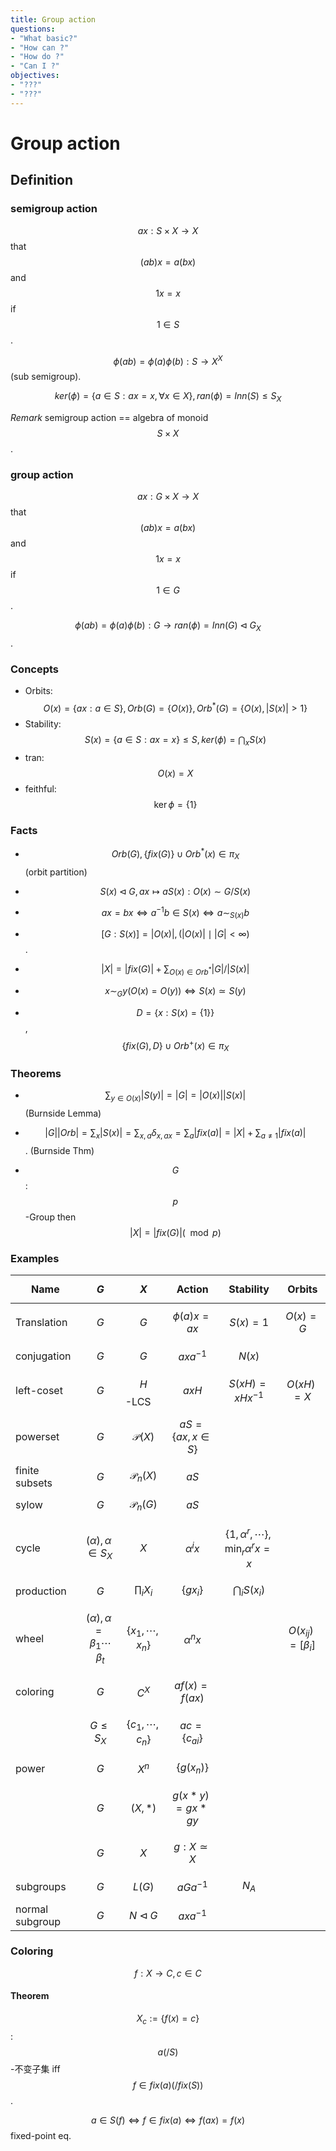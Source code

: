 ```yaml
---
title: Group action
questions:
- "What basic?"
- "How can ?"
- "How do ?"
- "Can I ?"
objectives:
- "???"
- "???"
---
```


# Group action

## Definition

### semigroup action

$$ax:S\times X\to X$$ that $$(ab)x=a(bx)$$ and $$1x=x$$ if $$1\in S$$.

$$\phi(ab)=\phi(a)\phi(b):S\to X^X$$ (sub semigroup).

$$ker(\phi)=\{a\in S: ax=x,\forall x\in X\}, ran(\phi)=Inn(S)\leq S_X$$

*Remark* semigroup action == algebra of monoid $$S\times X$$.

### group action

$$ax:G\times X\to X$$ that $$(ab)x=a(bx)$$ and $$1x=x$$ if $$1\in G$$.

$$\phi(ab)=\phi(a)\phi(b):G\to  ran(\phi)=Inn(G)\triangleleft G_X$$.



### Concepts

* Orbits: $$
O(x)=\{ax: a\in S\},Orb(G)=\{O(x)\}, Orb^*(G)=\{O(x), |S(x)|>1\}
$$
* Stability: $$
S(x)=\{a\in S: ax=x\}\leq S, ker(\phi)=\bigcap_xS(x)
$$
* tran: $$O(x)=X$$
* feithful: $$\ker\phi=\{1\}$$

### Facts

* $$Orb(G),\{fix(G)\}\cup Orb^*(x)\in\pi_X$$ (orbit partition)

* $$S(x)\triangleleft G, ax\mapsto aS(x):O(x)\sim G/S(x)$$

* $$ax=bx \iff a^{-1}b\in S(x) \iff a\sim_{S(x)} b$$

* $$
[G:S(x)]=|O(x)|, (|O(x)| \mid |G|<\infty)
$$.

* $$|X| = |fix(G)| + \sum_{O(x)\in Orb^*}|G|/|S(x)|$$

* $$x\sim_G y (O(x)=O(y)) \iff S(x)\simeq S(y)$$

* $$D=\{x:S(x)=\{1\}\}$$, $$\{fix(G), D\}\cup Orb^+(x)\in\pi_X$$

  

### Theorems

* $$
\sum_{y\in O(x)}|S(y)|=|G|=|O(x)||S(x)|
$$ (Burnside Lemma)

* $$
|G||Orb|=\sum_x|S(x)|=\sum_{x,a}\delta_{x,ax}=\sum_a|fix(a)|=|X|+\sum_{a\neq 1}|fix(a)|
$$. (Burnside Thm)

* $$G$$:$$p$$-Group then $$|X|=|fix(G)| (\mod p)$$

  

  

### Examples

| Name            | $$G$$                                    | $$X$$                  | Action             | Stability                                    | Orbits                |
| --------------- | -------------------------------------- | -------------------- | ------------------ | -------------------------------------------- | --------------------- |
| Translation     | $$G$$                                    | $$G$$                  | $$\phi(a)x=ax$$      | $$S(x)=1$$                                     | $$O(x)=G$$              |
| conjugation     | $$G$$                                    | $$G$$                  | $$axa^{-1}$$         | $$N(x)$$                                       |                       |
| left-coset      | $$G$$                                    | $$H$$-LCS              | $$axH$$              | $$S(xH)=xHx^{-1}$$                             | $$O(xH)=X$$             |
| powerset        | $$G$$                                    | $$\mathscr{P}(X)$$     | $$aS=\{ax,x\in S\}$$ |                                              |                       |
| finite subsets  | $$G$$                                    | $$\mathscr{P}_n(X)$$   | $$aS$$               |                                              |                       |
| sylow           | $$G$$                                    | $$\mathscr{P}_n(G)$$   | $$aS$$               |                                              |                       |
| cycle           | $$(\alpha),\alpha\in S_X$$               | $$X$$                  | $$\alpha^i x$$       | $$\{1,\alpha^r,\cdots\}, \min_r \alpha^r x=x$$ |                       |
| production      | $$G$$                                    | $$\prod_iX_i$$         | $$\{gx_i\}$$         | $$\bigcap_iS(x_i)$$                            |                       |
| wheel           | $$(\alpha),\alpha=\beta_1\cdots\beta_t$$ | $$\{x_1,\cdots,x_n\}$$ | $$\alpha^nx$$        |                                              | $$O(x_{ij})=[\beta_i]$$ |
| coloring        | $$G$$                                    | $$C^X$$                | $$af(x)=f(ax)$$      |                                              |                       |
|                 | $$G\leq S_X$$                            | $$\{c_1,\cdots,c_n\}$$ | $$ac=\{c_{ai}\}$$    |                                              |                       |
| power           | $$G$$                                    | $$X^n$$                | $$\{g(x_n)\}$$       |                                              |                       |
|                 | $$G$$                                    | $$(X,*)$$              | $$g(x*y)=gx*gy$$     |                                              |                       |
|                 | $$G$$                                    | $$X$$                  | $$g:X\simeq X$$      |                                              |                       |
| subgroups       | $$G$$                                    | $$L(G)$$               | $$aGa^{-1}$$         | $$N_A$$                                        |                       |
| normal subgroup | $$G$$                                    | $$N\triangleleft G$$   | $$axa^{-1}$$         |                                              |                       |



### Coloring

$$f:X\to C,c\in C$$

#### Theorem

$$X_{c}:=\{f(x)=c\}$$: $$a(/S)$$-不变子集 iff $$f\in fix(a)(/fix(S))$$.

$$a\in S(f) \iff f\in fix(a) \iff f(ax)=f(x)$$ fixed-point eq.

